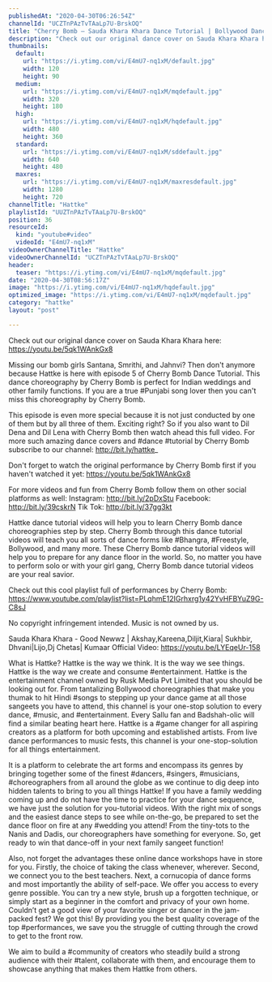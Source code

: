 ```yaml
---
publishedAt: "2020-04-30T06:26:54Z"
channelId: "UCZTnPAzTvTAaLp7U-BrskOQ"
title: "Cherry Bomb – Sauda Khara Khara Dance Tutorial | Bollywood Dance Cover | Hattke ​"
description: "Check out our original dance cover on Sauda Khara Khara here: https://youtu.be/5qk1WAnkGx8\n\nMissing our bomb girls Santana, Smrithi, and Jahnvi? Then don't anymore because Hattke is here with episode 5 of Cherry Bomb Dance Tutorial. This dance choreography by Cherry Bomb is perfect for Indian weddings and other family functions. If you are a true #Punjabi song lover then you can't miss this choreography by Cherry Bomb.\n\nThis episode is even more special because it is not just conducted by one of them but by all three of them. Exciting right? So if you also want to Dil Dena and Dil Lena with Cherry Bomb then watch ahead this full video. For more such amazing dance covers and #dance #tutorial by Cherry Bomb subscribe to our channel: http://bit.ly/hattke_\n\nDon't forget to watch the original performance by Cherry Bomb first if you haven't watched it yet: https://youtu.be/5qk1WAnkGx8\n\nFor more videos and fun from Cherry Bomb follow them on other social platforms as well:\nInstagram: http://bit.ly/2pDxStu\nFacebook: http://bit.ly/39cskrN\nTik Tok: http://bit.ly/37gg3kt\n\nHattke dance tutorial videos will help you to learn Cherry Bomb dance choreographies step by step. Cherry Bomb through this dance tutorial videos will teach you all sorts of dance forms like #Bhangra, #Freestyle, Bollywood, and many more. These Cherry Bomb dance tutorial videos will help you to prepare for any dance floor in the world. So, no matter you have to perform solo or with your girl gang, Cherry Bomb dance tutorial videos are your real savior.\n\nCheck out this cool playlist full of performances by Cherry Bomb: https://www.youtube.com/playlist?list=PLqhmE12IGrhxrg1y42YvHFBYuZ9G-C8sJ\n\nNo copyright infringement intended. Music is not owned by us. \n\nSauda Khara Khara - Good Newwz | Akshay,Kareena,Diljit,Kiara| Sukhbir, Dhvani|Lijo,Dj Chetas| Kumaar\nOfficial Video: https://youtu.be/LYEqeUr-158\n\nWhat is Hattke? Hattke is the way we think. It is the way we see things. Hattke is the way we create and consume #entertainment. Hattke is the entertainment channel owned by Rusk Media Pvt Limited that you should be looking out for. From tantalizing Bollywood choreographies that make you thumak to hit Hindi #songs to stepping up your dance game at all those sangeets you have to attend, this channel is your one-stop solution to every dance, #music, and #entertainment. Every Sallu fan and Badshah-olic will find a similar beating heart here. Hattke is a #game changer for all aspiring creators as a platform for both upcoming and established artists. From live dance performances to music fests, this channel is your one-stop-solution for all things entertainment.\n\nIt is a platform to celebrate the art forms and encompass its genres by bringing together some of the finest #dancers, #singers, #musicians, #choreographers from all around the globe as we continue to dig deep into hidden talents to bring to you all things Hattke! If you have a family wedding coming up and do not have the time to practice for your dance sequence, we have just the solution for you-tutorial videos. With the right mix of songs and the easiest dance steps to see while on-the-go, be prepared to set the dance floor on fire at any #wedding you attend! From the tiny-tots to the Nanis and Dadis, our choreographers have something for everyone. So, get ready to win that dance-off in your next family sangeet function!\n\nAlso, not forget the advantages these online dance workshops have in store for you. Firstly, the choice of taking the class whenever, wherever. Second, we connect you to the best teachers. Next, a cornucopia of dance forms and most importantly the ability of self-pace. We offer you access to every genre possible. You can try a new style, brush up a forgotten technique, or simply start as a beginner in the comfort and privacy of your own home. Couldn’t get a good view of your favorite singer or dancer in the jam-packed fest? We got this! By providing you the best quality coverage of the top #performances, we save you the struggle of cutting through the crowd to get to the front row.\n\nWe aim to build a #community of creators who steadily build a strong audience with their #talent, collaborate with them, and encourage them to showcase anything that makes them Hattke from others."
thumbnails:
  default:
    url: "https://i.ytimg.com/vi/E4mU7-nq1xM/default.jpg"
    width: 120
    height: 90
  medium:
    url: "https://i.ytimg.com/vi/E4mU7-nq1xM/mqdefault.jpg"
    width: 320
    height: 180
  high:
    url: "https://i.ytimg.com/vi/E4mU7-nq1xM/hqdefault.jpg"
    width: 480
    height: 360
  standard:
    url: "https://i.ytimg.com/vi/E4mU7-nq1xM/sddefault.jpg"
    width: 640
    height: 480
  maxres:
    url: "https://i.ytimg.com/vi/E4mU7-nq1xM/maxresdefault.jpg"
    width: 1280
    height: 720
channelTitle: "Hattke"
playlistId: "UUZTnPAzTvTAaLp7U-BrskOQ"
position: 36
resourceId:
  kind: "youtube#video"
  videoId: "E4mU7-nq1xM"
videoOwnerChannelTitle: "Hattke"
videoOwnerChannelId: "UCZTnPAzTvTAaLp7U-BrskOQ"
header:
  teaser: "https://i.ytimg.com/vi/E4mU7-nq1xM/mqdefault.jpg"
date: "2020-04-30T08:56:17Z"
image: "https://i.ytimg.com/vi/E4mU7-nq1xM/hqdefault.jpg"
optimized_image: "https://i.ytimg.com/vi/E4mU7-nq1xM/mqdefault.jpg"
category: "hattke"
layout: "post"

---
```

Check out our original dance cover on Sauda Khara Khara here: https://youtu.be/5qk1WAnkGx8

Missing our bomb girls Santana, Smrithi, and Jahnvi? Then don't anymore because Hattke is here with episode 5 of Cherry Bomb Dance Tutorial. This dance choreography by Cherry Bomb is perfect for Indian weddings and other family functions. If you are a true #Punjabi song lover then you can't miss this choreography by Cherry Bomb.

This episode is even more special because it is not just conducted by one of them but by all three of them. Exciting right? So if you also want to Dil Dena and Dil Lena with Cherry Bomb then watch ahead this full video. For more such amazing dance covers and #dance #tutorial by Cherry Bomb subscribe to our channel: http://bit.ly/hattke_

Don't forget to watch the original performance by Cherry Bomb first if you haven't watched it yet: https://youtu.be/5qk1WAnkGx8

For more videos and fun from Cherry Bomb follow them on other social platforms as well:
Instagram: http://bit.ly/2pDxStu
Facebook: http://bit.ly/39cskrN
Tik Tok: http://bit.ly/37gg3kt

Hattke dance tutorial videos will help you to learn Cherry Bomb dance choreographies step by step. Cherry Bomb through this dance tutorial videos will teach you all sorts of dance forms like #Bhangra, #Freestyle, Bollywood, and many more. These Cherry Bomb dance tutorial videos will help you to prepare for any dance floor in the world. So, no matter you have to perform solo or with your girl gang, Cherry Bomb dance tutorial videos are your real savior.

Check out this cool playlist full of performances by Cherry Bomb: https://www.youtube.com/playlist?list=PLqhmE12IGrhxrg1y42YvHFBYuZ9G-C8sJ

No copyright infringement intended. Music is not owned by us. 

Sauda Khara Khara - Good Newwz | Akshay,Kareena,Diljit,Kiara| Sukhbir, Dhvani|Lijo,Dj Chetas| Kumaar
Official Video: https://youtu.be/LYEqeUr-158

What is Hattke? Hattke is the way we think. It is the way we see things. Hattke is the way we create and consume #entertainment. Hattke is the entertainment channel owned by Rusk Media Pvt Limited that you should be looking out for. From tantalizing Bollywood choreographies that make you thumak to hit Hindi #songs to stepping up your dance game at all those sangeets you have to attend, this channel is your one-stop solution to every dance, #music, and #entertainment. Every Sallu fan and Badshah-olic will find a similar beating heart here. Hattke is a #game changer for all aspiring creators as a platform for both upcoming and established artists. From live dance performances to music fests, this channel is your one-stop-solution for all things entertainment.

It is a platform to celebrate the art forms and encompass its genres by bringing together some of the finest #dancers, #singers, #musicians, #choreographers from all around the globe as we continue to dig deep into hidden talents to bring to you all things Hattke! If you have a family wedding coming up and do not have the time to practice for your dance sequence, we have just the solution for you-tutorial videos. With the right mix of songs and the easiest dance steps to see while on-the-go, be prepared to set the dance floor on fire at any #wedding you attend! From the tiny-tots to the Nanis and Dadis, our choreographers have something for everyone. So, get ready to win that dance-off in your next family sangeet function!

Also, not forget the advantages these online dance workshops have in store for you. Firstly, the choice of taking the class whenever, wherever. Second, we connect you to the best teachers. Next, a cornucopia of dance forms and most importantly the ability of self-pace. We offer you access to every genre possible. You can try a new style, brush up a forgotten technique, or simply start as a beginner in the comfort and privacy of your own home. Couldn’t get a good view of your favorite singer or dancer in the jam-packed fest? We got this! By providing you the best quality coverage of the top #performances, we save you the struggle of cutting through the crowd to get to the front row.

We aim to build a #community of creators who steadily build a strong audience with their #talent, collaborate with them, and encourage them to showcase anything that makes them Hattke from others.